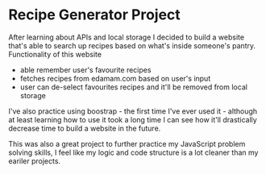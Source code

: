 # Recipe Generator Project 
After learning about APIs and local storage I decided to build a website that's able to search up recipes based on what's inside someone's pantry. Functionality of this website 
- able remember user's favourite recipes 
- fetches recipes from edamam.com based on user's input
- user can de-select favourites recipes and it'll be removed from local storage 

I've also practice using boostrap - the first time I've ever used it - although at least learning how to use it took a long time I can see how it'll drastically decrease time to build a website in the future. 

This was also a great project to further practice my JavaScript problem solving skills, I feel like my logic and code structure is a lot cleaner than my eariler projects. 


